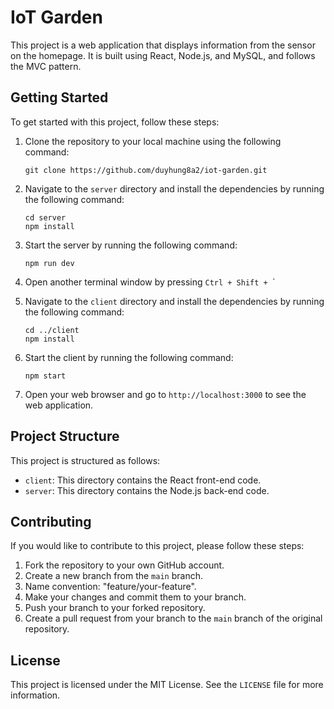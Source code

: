 # IoT Garden

This project is a web application that displays information from the sensor on the homepage. It is built using React, Node.js, and MySQL, and follows the MVC pattern.

## Getting Started

To get started with this project, follow these steps:

1. Clone the repository to your local machine using the following command:

   ```
   git clone https://github.com/duyhung8a2/iot-garden.git
   ```

2. Navigate to the `server` directory and install the dependencies by running the following command:

   ```
   cd server
   npm install
   ```

3. Start the server by running the following command:

   ```
   npm run dev
   ```

4. Open another terminal window by pressing `Ctrl + Shift + `\`

5. Navigate to the `client` directory and install the dependencies by running the following command:

   ```
   cd ../client
   npm install
   ```

6. Start the client by running the following command:

   ```
   npm start
   ```

7. Open your web browser and go to `http://localhost:3000` to see the web application.

## Project Structure

This project is structured as follows:

- `client`: This directory contains the React front-end code.
- `server`: This directory contains the Node.js back-end code.

## Contributing

If you would like to contribute to this project, please follow these steps:

1. Fork the repository to your own GitHub account.
2. Create a new branch from the `main` branch.
3. Name convention: "feature/your-feature".
4. Make your changes and commit them to your branch.
5. Push your branch to your forked repository.
6. Create a pull request from your branch to the `main` branch of the original repository.

## License

This project is licensed under the MIT License. See the `LICENSE` file for more information.

